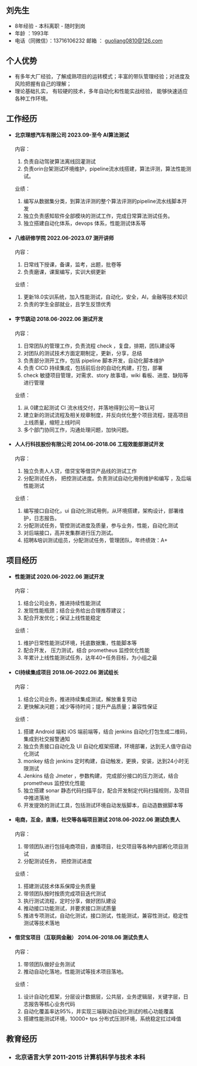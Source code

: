 ## 刘先生

- 8年经验 - 本科离职 - 随时到岗
- 年龄 ：1993年
- 电话（同微信）：13716106232         邮箱  ：  guoliang0810@126.com

## 个人优势

- 有多年大厂经验，了解成熟项目的运转模式；丰富的带队管理经验；对进度及风险把握有自己的理解；
- 理论基础扎实， 有较硬的技术，多年自动化和性能实战经验， 能够快速适应各种工作环境。 

## 工作经历

- #### 北京理想汽车有限公司    2023.09-至今    AI算法测试
    
    内容：
    1. 负责自动驾驶算法离线回灌测试
    2. 负责orin台架测试环境维护，pipeline流水线搭建，算法评测，算法性能测试。
    
    业绩：
    1. 编写从数据集分类，到算法评测的整个算法评测的pipeline流水线脚本开发
    2. 独立负责感知软件全部模块的测试工作，完成日常算法测试任务。
    3. 独立搭建自动化体系，devops 体系，性能测试体系等

- #### 八维研修学院    2022.06-2023.07    测开讲师
    
    内容：
    1. 日常线下授课，备课，监考，出题，批卷等
    2. 负责磨课，课案编写，实训大纲更新
    
    业绩：
    1. 更新18.0实训系统，加入性能测试，自动化，安全，AI，金融等技术知识
    2. 负责的学生全部就业，且学生反馈优秀
    
- #### 字节跳动    2018.06-2022.06    测试开发
    
    内容：
    1. 日常团队的管理工作，负责流程 check ，复盘，排期，团队建设等
    2. 对团队的测试技术方面定期制定，更新，分享，总结 
    3. 负责部分测开工作，包括 pipeline 脚本开发，自动化脚本维护
    4. 负责 CICD 持续集成，包括前后台的自动化构建，打包，部署 
    5. check 敏捷项目管理，对需求、story 故事墙，wiki 看板、进度、缺陷等进行管理
    
    业绩：
    1. 从 0建立起测试 CI 流水线交付，并落地得到公司一致认可
    2. 建立新的测试流程及相关规章制度，并反向优化整个项目流程，提高项目上线质量，缩短上线时间
    3. 多个部门协同工作，沟通处理问题，加快问题。
    
- #### 人人行科技股份有限公司    2014.06-2018.06    工程效能部测试开发
    
    内容：
    1. 独立负责人人贷，借贷宝等借贷产品线的测试工作 
    2. 分配测试任务， 把控测试进度。负责测试自动化用例维护和编写 ，及后端性能测试
    
    业绩：
    1. 编写接口自动化，ui 自动化测试用例，从环境搭建，架构设计，部署维护，日志报告。
    2. 分配测试任务，管控测试进度及质量，参与业务，性能，自动化测试 
    3. 对后端接口，高并发集群进行压力测试。 
    4. 招聘&培训测试组员，分配测试任务，管理团队，年终绩效：A+
    

## 项目经历

- #### 性能测试     2020.06-2022.06    测试开发
    
    内容：
    1. 结合公司业务，推进持续性能测试
    2. 发现性能瓶颈；结合业务给出合理推荐建议；
    3. 配合开发优化；保证上线性能稳定
    
    业绩：
    1. 维护日常性能测试环境，托底数据集，性能脚本等 
    2. 配合开发， 压力测试，结合 prometheus 监控优化性能
    3. 年累计上线性能测试任务，达年40+任务目标，为小组之最

- #### CI持续集成项目     2018.06-2022.06    测试组长
    
    内容：
    1. 结合公司业务，推进持续集成测试，解放重复劳动
    2. 更快解决问题；减少等待时间；提升产品质量；兼容性保证
    
    业绩：
    1. 搭建 Android 端和 iOS 端前端等，结合 jenkins 自动化打包生成二维码，集成到社交报警通知 
    2. 独立负责接口自动化及 UI 自动化框架搭建，环境部署，达到无人值守自动化测试 
    3. monkey 结合 jenkins 定时构建，自动触发，更换，安装，达到24小时无限测试
    4. Jenkins 结合 Jmeter ，参数构建， 完成部分接口的压力测试，结合 prometheus 监控优化性能
    5. 独立搭建 sonar 静态代码扫描平台，配合开发制定代码扫描规则，及项目中推进落地 
    6. 开发提效的测试工具，包括测试环境自动发版脚本，自动造数据脚本等
    
- #### 电商，互金，直播，社交等各端项目测试  2018.06-2022.06    测试负责人
    
    内容：
    1. 带领团队进行包括电商项目，直播项目，社交项目等各种内部孵化项目测试 
    2. 分配测试任务， 把控测试进度
    
    业绩：
    1. 搭建测试技术体系保障业务质量 
    2. 带领团队按时按质完成项目迭代测试 
    3. 执行测试流程，定时分享，做好团队建设 
    4. 推动接口功能测试，并要求接口测试质量 
    5. 推进专项测试，自动化测试，接口测试，性能测试，兼容性测试，稳定性测试等技术落地
    
- #### 借贷宝项目（互联网金融）   2014.06-2018.06    测试负责人
    
    内容：
    1. 带领团队做好业务测试
    2. 推动自动化落地，性能测试等技术项目落地。
    
    业绩：
    1. 设计自动化框架，分层设计数据层，公共层，业务逻辑层，关键字层，日志报告等核心业务代码 
    2. 自动化覆盖率达95%，并实现三端联动自动化测试的核心功能覆盖
    3. 搭建性能测试环境，10000+ tps 分布式压测环境，系统稳定扛过峰值
    

## 教育经历

- ### 北京语言大学                       2011-2015                     计算机科学与技术     本科